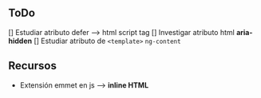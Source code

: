## ToDo

[] Estudiar atributo defer --> html script tag
[] Investigar atributo html **aria-hidden**
[] Estudiar atributo de `<template>` `ng-content`

## Recursos

- Extensión emmet en js --> **inline HTML**
